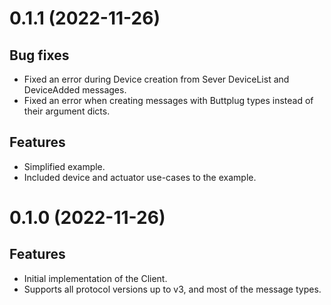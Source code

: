 # 0.1.1 (2022-11-26)

## Bug fixes

- Fixed an error during Device creation from Sever DeviceList and DeviceAdded messages.
- Fixed an error when creating messages with Buttplug types instead of their argument dicts.

## Features

- Simplified example.
- Included device and actuator use-cases to the example.

# 0.1.0 (2022-11-26)

## Features

- Initial implementation of the Client.
- Supports all protocol versions up to v3, and most of the message types.
